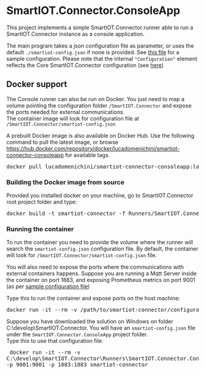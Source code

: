 # SmartIOT.Connector.ConsoleApp

This project implements a simple SmartIOT.Connector runner able to run a SmartIOT.Connector instance as a console application.

The main program takes a json configuration file as parameter, or uses the default <code>./smartiot-config.json</code> if none is provided.
See [this file](./smartiot-config.json) for a sample configuration. Please note that the internal <code>"Configuration"</code> element reflects the Core SmartIOT.Connector configuration (see [here](../../Docs/Configuration.md))

## Docker support

The Console runner can also be run on Docker. You just need to map a volume pointing the configuration folder <code>/SmartIOT.Connector</code> and expose the ports needed for external communications.<br>
The container image will look for configuration file at <code>/SmartIOT.Connector/smartiot-config.json</code>

A prebuilt Docker image is also available on Docker Hub. Use the following command to pull the latest image, or browse https://hub.docker.com/repository/docker/lucadomenichini/smartiot-connector-consoleapp for available tags.

<pre>docker pull lucadomenichini/smartiot-connector-consoleapp:latest</pre>

### Building the Docker image from source

Provided you installed docker on your machine, go to SmartIOT.Connector root project folder and type:

<pre>docker build -t smartiot-connector -f Runners/SmartIOT.Connector.ConsoleApp/Dockerfile .</pre>

### Running the container

To run the container you need to provide the volume where the runner will search the <code>smartiot-config.json</code> configuration file. By default, the container will look for <code>/SmartIOT.Connector/smartiot-config.json</code> file.

You will also need to expose the ports where the communications with external containers happens. Suppose you are running a Mqtt Server inside the container on port 1883, and exposing Prometheus metrics on port 9001 (as per [sample configuration file](./smartiot-config.json))

Type this to run the container and expose ports on the host machine:
<pre>
docker run -it --rm -v /path/to/smartiot-connector/configuration/folder:/SmartIOT.Connector -p 9001:9001 -p 1883:1883 smartiot-connector
</pre>

Suppose you have downloaded the solution on Windows on folder C:\develop\SmartIOT.Connector. You will have an <code>smartiot-config.json</code> file under the <code>SmartIOT.Connector.ConsoleApp</code> project folder.<br>
Type this to use that configuration file:<pre>
docker run -it --rm -v C:\develop\SmartIOT.Connector\Runners\SmartIOT.Connector.ConsoleApp:/SmartIOT.Connector -p 9001:9001 -p 1883:1883 smartiot-connector</pre>
